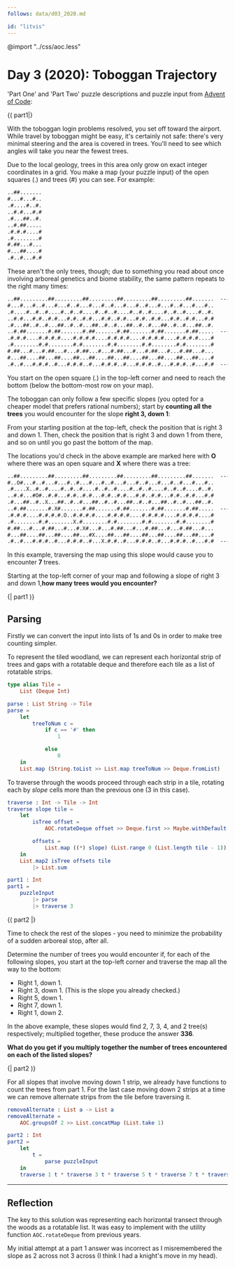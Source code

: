 ```yaml
---
follows: data/d03_2020.md

id: "litvis"
---
```


@import "../css/aoc.less"

# Day 3 (2020): Toboggan Trajectory

'Part One' and 'Part Two' puzzle descriptions and puzzle input from [Advent of Code](https://adventofcode.com/2020/day/3):

{( part1|}

With the toboggan login problems resolved, you set off toward the airport. While travel by toboggan might be easy, it's certainly not safe: there's very minimal steering and the area is covered in trees. You'll need to see which angles will take you near the fewest trees.

Due to the local geology, trees in this area only grow on exact integer coordinates in a grid. You make a map (your puzzle input) of the open squares (.) and trees (#) you can see. For example:

```txt
..##.......
#...#...#..
.#....#..#.
..#.#...#.#
.#...##..#.
..#.##.....
.#.#.#....#
.#........#
#.##...#...
#...##....#
.#..#...#.#
```

These aren't the only trees, though; due to something you read about once involving arboreal genetics and biome stability, the same pattern repeats to the right many times:

```txt
..##.........##.........##.........##.........##.........##.......  --->
#...#...#..#...#...#..#...#...#..#...#...#..#...#...#..#...#...#..
.#....#..#..#....#..#..#....#..#..#....#..#..#....#..#..#....#..#.
..#.#...#.#..#.#...#.#..#.#...#.#..#.#...#.#..#.#...#.#..#.#...#.#
.#...##..#..#...##..#..#...##..#..#...##..#..#...##..#..#...##..#.
..#.##.......#.##.......#.##.......#.##.......#.##.......#.##.....  --->
.#.#.#....#.#.#.#....#.#.#.#....#.#.#.#....#.#.#.#....#.#.#.#....#
.#........#.#........#.#........#.#........#.#........#.#........#
#.##...#...#.##...#...#.##...#...#.##...#...#.##...#...#.##...#...
#...##....##...##....##...##....##...##....##...##....##...##....#
.#..#...#.#.#..#...#.#.#..#...#.#.#..#...#.#.#..#...#.#.#..#...#.#  --->
```

You start on the open square (.) in the top-left corner and need to reach the bottom (below the bottom-most row on your map).

The toboggan can only follow a few specific slopes (you opted for a cheaper model that prefers rational numbers); start by **counting all the trees** you would encounter for the slope **right 3, down 1**:

From your starting position at the top-left, check the position that is right 3 and down 1. Then, check the position that is right 3 and down 1 from there, and so on until you go past the bottom of the map.

The locations you'd check in the above example are marked here with **O** where there was an open square and **X** where there was a tree:

```txt
..##.........##.........##.........##.........##.........##.......  --->
#..O#...#..#...#...#..#...#...#..#...#...#..#...#...#..#...#...#..
.#....X..#..#....#..#..#....#..#..#....#..#..#....#..#..#....#..#.
..#.#...#O#..#.#...#.#..#.#...#.#..#.#...#.#..#.#...#.#..#.#...#.#
.#...##..#..X...##..#..#...##..#..#...##..#..#...##..#..#...##..#.
..#.##.......#.X#.......#.##.......#.##.......#.##.......#.##.....  --->
.#.#.#....#.#.#.#.O..#.#.#.#....#.#.#.#....#.#.#.#....#.#.#.#....#
.#........#.#........X.#........#.#........#.#........#.#........#
#.##...#...#.##...#...#.X#...#...#.##...#...#.##...#...#.##...#...
#...##....##...##....##...#X....##...##....##...##....##...##....#
.#..#...#.#.#..#...#.#.#..#...X.#.#..#...#.#.#..#...#.#.#..#...#.#  --->
```

In this example, traversing the map using this slope would cause you to encounter **7** trees.

Starting at the top-left corner of your map and following a slope of right 3 and down 1,**how many trees would you encounter?**

{| part1 )}

## Parsing

Firstly we can convert the input into lists of 1s and 0s in order to make tree counting simpler.

To represent the tiled woodland, we can represent each horizontal strip of trees and gaps with a rotatable deque and therefore each tile as a list of rotatable strips.

```elm {l}
type alias Tile =
    List (Deque Int)
```

```elm {l}
parse : List String -> Tile
parse =
    let
        treeToNum c =
            if c == '#' then
                1

            else
                0
    in
    List.map (String.toList >> List.map treeToNum >> Deque.fromList)
```

To traverse through the woods proceed through each strip in a tile, rotating each by _slope_ cells more than the previous one (3 in this case).

```elm {l}
traverse : Int -> Tile -> Int
traverse slope tile =
    let
        isTree offset =
            AOC.rotateDeque offset >> Deque.first >> Maybe.withDefault 0

        offsets =
            List.map ((*) slope) (List.range 0 (List.length tile - 1))
    in
    List.map2 isTree offsets tile
        |> List.sum
```

```elm {l r}
part1 : Int
part1 =
    puzzleInput
        |> parse
        |> traverse 3
```

{( part2 |}

Time to check the rest of the slopes - you need to minimize the probability of a sudden arboreal stop, after all.

Determine the number of trees you would encounter if, for each of the following slopes, you start at the top-left corner and traverse the map all the way to the bottom:

- Right 1, down 1.
- Right 3, down 1. (This is the slope you already checked.)
- Right 5, down 1.
- Right 7, down 1.
- Right 1, down 2.

In the above example, these slopes would find 2, 7, 3, 4, and 2 tree(s) respectively; multiplied together, these produce the answer **336**.

**What do you get if you multiply together the number of trees encountered on each of the listed slopes?**

{| part2 )}

For all slopes that involve moving down 1 strip, we already have functions to count the trees from part 1. For the last case moving down 2 strips at a time we can remove alternate strips from the tile before traversing it.

```elm {l}
removeAlternate : List a -> List a
removeAlternate =
    AOC.groupsOf 2 >> List.concatMap (List.take 1)
```

```elm {l r}
part2 : Int
part2 =
    let
        t =
            parse puzzleInput
    in
    traverse 1 t * traverse 3 t * traverse 5 t * traverse 7 t * traverse 1 (removeAlternate t)
```

---

## Reflection

The key to this solution was representing each horizontal transect through the woods as a rotatable list. It was easy to implement with the utility function `AOC.rotateDeque` from previous years.

My initial attempt at a part 1 answer was incorrect as I misremembered the slope as 2 across not 3 across (I think I had a knight's move in my head).
